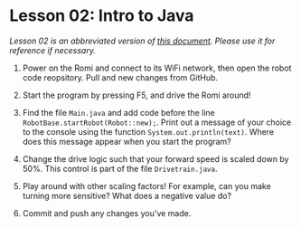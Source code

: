 # Lesson 02: Intro to Java

*Lesson 02 is an abbreviated version of [this document](https://github.com/czbeatty/FRC-Romi-Programming-Course/blob/main/Lessons/Romi%20Lesson%202%20-%20Intro%20to%20Java%20-%20Variables.pdf). Please use it for reference if necessary.*

1. Power on the Romi and connect to its WiFi network, then open the robot code reopsitory. Pull and new changes from GitHub.

2. Start the program by pressing F5, and drive the Romi around!

3. Find the file `Main.java` and add code before the line `RobotBase.startRobot(Robot::new);`. Print out a message of your choice to the console using the function `System.out.println(text)`. Where does this message appear when you start the program?

4. Change the drive logic such that your forward speed is scaled down by 50%. This control is part of the file `Drivetrain.java`.

5. Play around with other scaling factors! For example, can you make turning more sensitive? What does a negative value do?

6. Commit and push any changes you've made.